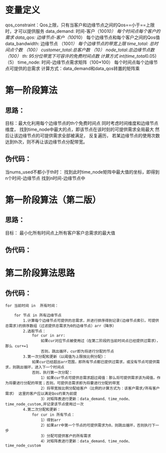# 变量定义
qos_constraint：Qos上限，只有当客户和边缘节点之间的Qos==小于==上限时，才可以提供服务
data_demand: 时间-客户（100*10） 每个时间点每个客户的需求
data_qos: 边缘节点-客户（100*10）   每个边缘节点和每个客户之间的Qos值
data_bandwidth: 边缘节点 （100*1）  每个边缘节点的带宽上限
time_total: 总时间点个数 （100）
customer_total:总客户数   （10）
node_total:总边缘节点数   （100）
th: 95分位带宽下可容许的免费时间点数  计算方式 int(time_total*0.05)     （5）
time_node: 时间-边缘节点需求矩阵（100*100）  每个时间点每个边缘节点可提供的总需求  计算方式：data_demand和data_qos转置的矩阵乘




# 第一阶段算法

## 思路：
目标：最大化利用每个边缘节点的th个免费时间点
同时考虑时间维度和边缘节点维度，
找到time_node中最大的点，即该节点在该时刻的可提供需求全局最大
然后让该边缘节点的可提供需求全部被满足，
反复遍历，
若某边缘节点的使用次数达到th次，则不再让该边缘节点分配带宽。


## 伪代码：
当nums_used不都小于th时：
    找到此时time_node矩阵中最大值的坐标，即得到n个时间-边缘节点
    找到n时间-边缘节点中

# 第一阶段算法（第二版）

## 思路：
目标： 最小化所有时间点上所有客户客户总需求的最大值

## 伪代码：






# 第二阶段算法思路

## 伪代码：
    for 当前时间 in  所有时间：
        
        for 节点 in 所有边缘节点
            1.计算每个边缘节点可提供的总需求，并进行排序得到记录(边缘节点索引，可提供总需求)的排序数组（过滤提供总需求为0的边缘节点）arr（降序）
            2.选取节点：
                for cur in arr:
                    如果cur对应节点被使用过（在第二阶段的当前时间点已经提供过需求），那么 cur+=1
                    否则，跳出循环，cur即为将进行分配的节点
            3.第一次分配和更新（以阈值为上限按比例分配）：
                如果cur已经超出arr范围，即所有节点都已提供过需求，或没有节点可提供需求，则跳出循环，进入下一个时间点
                否则，执行第一次分配：
                    1）如果cur节点可提供总需求超过阈值：那么将可提供需求该为阈值，作为将要进行分配的带宽；否则，可提供总需求即为将要进行分配的带宽
                    2）将带宽按比例分配给客户（比例的计算方式为：该客户需求/所有客户需求） 这里的客户应以满足Qos约束为前提
                    3）对矩阵表进行更新：data_demand、time_node、time_node_custom,并记录该节点使用过一次
            4.第二次分配和更新：
                for cur in 所有节点：
                    1）得到arr
                    2）如果arr中第一个节点的可提供需求为0，则跳出循环，否则执行下一步
                    3）分配可提供客户的所有需求
                    4）对矩阵表进行更新：data_demand、time_node、time_node_custom

